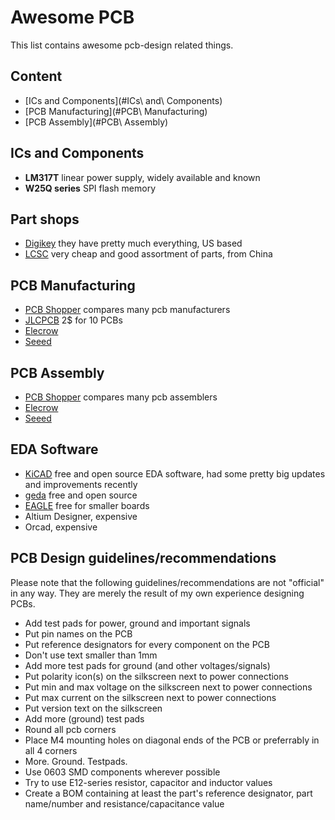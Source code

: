# Awesome PCB
This list contains awesome pcb-design related things.

## Content
- [ICs and Components](#ICs\ and\ Components)
- [PCB Manufacturing](#PCB\ Manufacturing)
- [PCB Assembly](#PCB\ Assembly)

## ICs and Components
- **LM317T** linear power supply, widely available and known
- **‎W25Q series** SPI flash memory

## Part shops
- [Digikey](https://digikey.com) they have pretty much everything, US based
- [LCSC](https://lcsc.com) very cheap and good assortment of parts, from China

## PCB Manufacturing
- [PCB Shopper](https://pcbshopper.com/) compares many pcb manufacturers
- [JLCPCB](https://jlcpcb.com/) 2$ for 10 PCBs
- [Elecrow](https://www.elecrow.com/services.html)
- [Seeed](https://www.seeedstudio.com/fusion.html)

## PCB Assembly
- [PCB Shopper](https://pcbshopper.com/) compares many pcb assemblers
- [Elecrow](https://www.elecrow.com/services.html)
- [Seeed](https://www.seeedstudio.com/fusion.html)

## EDA Software
- [KiCAD](http://kicad-pcb.org/) free and open source EDA software, had some pretty big updates and improvements recently
- [geda](http://pcb.geda-project.org/) free and open source
- [EAGLE](https://www.autodesk.de/products/eagle/free-download) free for smaller boards
- Altium Designer, expensive
- Orcad, expensive

## PCB Design guidelines/recommendations
Please note that the following guidelines/recommendations are not "official" in any way. They are merely the result of my own experience designing PCBs.
- Add test pads for power, ground and important signals
- Put pin names on the PCB
- Put reference designators for every component on the PCB
- Don't use text smaller than 1mm
- Add more test pads for ground (and other voltages/signals)
- Put polarity icon(s) on the silkscreen next to power connections
- Put min and max voltage on the silkscreen next to power connections
- Put max current on the silkscreen next to power connections
- Put version text on the silkscreen
- Add more (ground) test pads
- Round all pcb corners
- Place M4 mounting holes on diagonal ends of the PCB or preferrably in all 4 corners
- More. Ground. Testpads.
- Use 0603 SMD components wherever possible
- Try to use E12-series resistor, capacitor and inductor values
- Create a BOM containing at least the part's reference designator, part name/number and resistance/capacitance value